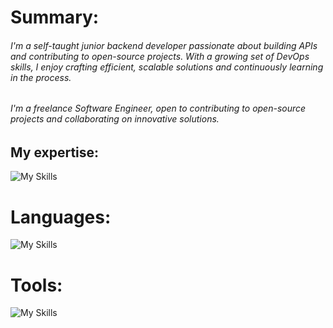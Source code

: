 # Summary:
###### I'm a self-taught junior backend developer passionate about building APIs and contributing to open-source projects. With a growing set of DevOps skills, I enjoy crafting efficient, scalable solutions and continuously learning in the process.
###### I'm a freelance Software Engineer, open to contributing to open-source projects and collaborating on innovative solutions.

## My expertise:
![My Skills](https://go-skill-icons.vercel.app/api/icons?i=fastapi,django,linux,postgresql)


# Languages:
![My Skills](https://go-skill-icons.vercel.app/api/icons?i=python,bash,cs,html,css,js,sass)


# Tools:
![My Skills](https://go-skill-icons.vercel.app/api/icons?i=docker,nginx,ansible,git,postgresql,mongodb,grafana,prometheus)

